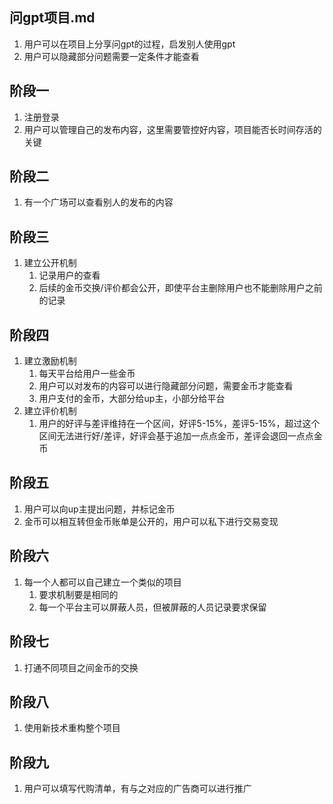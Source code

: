 ## 问gpt项目.md
1. 用户可以在项目上分享问gpt的过程，启发别人使用gpt
2. 用户可以隐藏部分问题需要一定条件才能查看

## 阶段一
1. 注册登录
2. 用户可以管理自己的发布内容，这里需要管控好内容，项目能否长时间存活的关键

## 阶段二
1. 有一个广场可以查看别人的发布的内容

## 阶段三
1. 建立公开机制
   1. 记录用户的查看
   2. 后续的金币交换/评价都会公开，即使平台主删除用户也不能删除用户之前的记录

## 阶段四
1. 建立激励机制
   1. 每天平台给用户一些金币
   2. 用户可以对发布的内容可以进行隐藏部分问题，需要金币才能查看
   3. 用户支付的金币，大部分给up主，小部分给平台
2. 建立评价机制
   1. 用户的好评与差评维持在一个区间，好评5-15%，差评5-15%，超过这个区间无法进行好/差评，好评会基于追加一点点金币，差评会退回一点点金币

## 阶段五
1. 用户可以向up主提出问题，并标记金币
2. 金币可以相互转但金币账单是公开的，用户可以私下进行交易变现

## 阶段六
1. 每一个人都可以自己建立一个类似的项目
   1. 要求机制要是相同的
   2. 每一个平台主可以屏蔽人员，但被屏蔽的人员记录要求保留

## 阶段七
1. 打通不同项目之间金币的交换

## 阶段八
1. 使用新技术重构整个项目

## 阶段九
1. 用户可以填写代购清单，有与之对应的广告商可以进行推广
